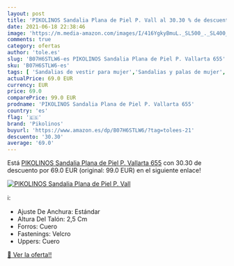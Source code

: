 ```yaml
---
layout: post
title: 'PIKOLINOS Sandalia Plana de Piel P. Vall al 30.30 % de descuento'
date: 2021-06-18 22:38:46
image: 'https://m.media-amazon.com/images/I/416YgkyBmuL._SL500_._SL400_.jpg'
comments: true
category: ofertas
author: 'tole.es'
slug: 'B07H6STLW6-es PIKOLINOS Sandalia Plana de Piel P. Vallarta 655'
sku: 'B07H6STLW6-es'
tags: [ 'Sandalias de vestir para mujer','Sandalias y palas de mujer','Zapatos','Zapatos para mujer','Zapatos y complementos','pikolinos','sandalia', ]
actualPrice: 69.0 EUR
currency: EUR
price: 69.0
comparePrice: 99.0 EUR
prodname: 'PIKOLINOS Sandalia Plana de Piel P. Vallarta 655'
country: 'es'
flag: '🇪🇸'
brand: 'Pikolinos'
buyurl: 'https://www.amazon.es/dp/B07H6STLW6/?tag=tolees-21'
descuento: '30.30'
average: '69.0'
---
```


Está [PIKOLINOS Sandalia Plana de Piel P. Vallarta 655](https://www.amazon.es/dp/B07H6STLW6/?tag=tolees-21) con 30.30 de descuento por 69.0 EUR (original: 99.0 EUR) en el siguiente enlace!

[![PIKOLINOS Sandalia Plana de Piel P. Vall](https://m.media-amazon.com/images/I/416YgkyBmuL._SL500_._SL400_.jpg)](https://www.amazon.es/dp/B07H6STLW6/?tag=tolees-21)

ℹ️:

- Ajuste De Anchura: Estándar
- Altura Del Talón: 2,5 Cm
- Forros: Cuero
- Fastenings: Velcro
- Uppers: Cuero

[🛒 Ver la oferta!!](https://www.amazon.es/dp/B07H6STLW6/?tag=tolees-21)
